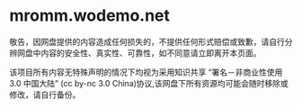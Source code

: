 # mromm.wodemo.net
敬告，因网盘提供的内容造成任何损失的，不提供任何形式赔偿或致歉，请自行分辨网盘中内容的安全性、真实性、可靠性，如不同意请立即离开本页面。

该项目所有内容无特殊声明的情况下均视为采用知识共享 “署名－非商业性使用 3.0 中国大陆” (cc by-nc 3.0 China)协议,该网盘下所有资源均可能会随时移除或修改，请自行备份。
